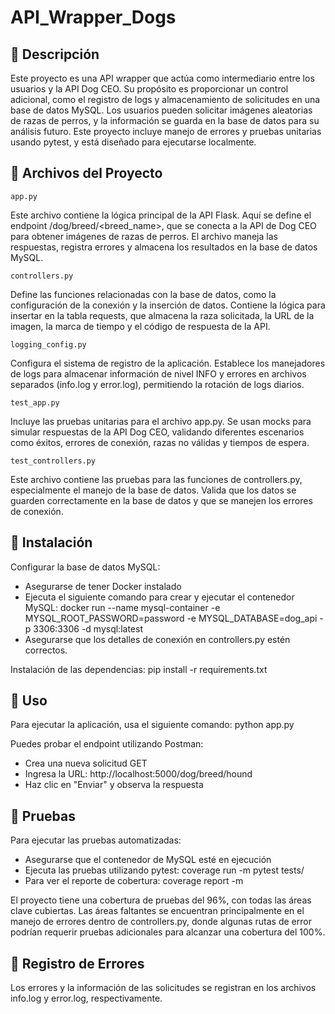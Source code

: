 # API_Wrapper_Dogs

## 📌 Descripción

Este proyecto es una API wrapper que actúa como intermediario entre los usuarios y la API Dog CEO. Su propósito es proporcionar un control adicional, como el registro de logs y almacenamiento de solicitudes en una base de datos MySQL. Los usuarios pueden solicitar imágenes aleatorias de razas de perros, y la información se guarda en la base de datos para su análisis futuro.
Este proyecto incluye manejo de errores y pruebas unitarias usando pytest, y está diseñado para ejecutarse localmente.

## 📌 Archivos del Proyecto

`app.py`

Este archivo contiene la lógica principal de la API Flask. Aquí se define el endpoint /dog/breed/<breed_name>, que se conecta a la API de Dog CEO para obtener imágenes de razas de perros. El archivo maneja las respuestas, registra errores y almacena los resultados en la base de datos MySQL.

`controllers.py`

Define las funciones relacionadas con la base de datos, como la configuración de la conexión y la inserción de datos. Contiene la lógica para insertar en la tabla requests, que almacena la raza solicitada, la URL de la imagen, la marca de tiempo y el código de respuesta de la API.

`logging_config.py`

Configura el sistema de registro de la aplicación. Establece los manejadores de logs para almacenar información de nivel INFO y errores en archivos separados (info.log y error.log), permitiendo la rotación de logs diarios.

`test_app.py`

Incluye las pruebas unitarias para el archivo app.py. Se usan mocks para simular respuestas de la API Dog CEO, validando diferentes escenarios como éxitos, errores de conexión, razas no válidas y tiempos de espera.

`test_controllers.py`

Este archivo contiene las pruebas para las funciones de controllers.py, especialmente el manejo de la base de datos. Valida que los datos se guarden correctamente en la base de datos y que se manejen los errores de conexión.

## 📌 Instalación

Configurar la base de datos MySQL:
- Asegurarse de tener Docker instalado
- Ejecuta el siguiente comando para crear y ejecutar el contenedor MySQL:
docker run --name mysql-container -e MYSQL_ROOT_PASSWORD=password -e MYSQL_DATABASE=dog_api -p 3306:3306 -d mysql:latest
- Asegurarse que los detalles de conexión en controllers.py estén correctos.

Instalación de las dependencias:
pip install -r requirements.txt

## 📌 Uso

Para ejecutar la aplicación, usa el siguiente comando:
python app.py

Puedes probar el endpoint utilizando Postman:
- Crea una nueva solicitud GET
- Ingresa la URL: http://localhost:5000/dog/breed/hound
- Haz clic en "Enviar" y observa la respuesta

## 📌 Pruebas

Para ejecutar las pruebas automatizadas:
- Asegurarse que el contenedor de MySQL esté en ejecución
- Ejecuta las pruebas utilizando pytest:
coverage run -m pytest tests/
- Para ver el reporte de cobertura:
coverage report -m

El proyecto tiene una cobertura de pruebas del 96%, con todas las áreas clave cubiertas. Las áreas faltantes se encuentran principalmente en el manejo de errores dentro de controllers.py, donde algunas rutas de error podrían requerir pruebas adicionales para alcanzar una cobertura del 100%.

## 📌 Registro de Errores

Los errores y la información de las solicitudes se registran en los archivos info.log y error.log, respectivamente.





